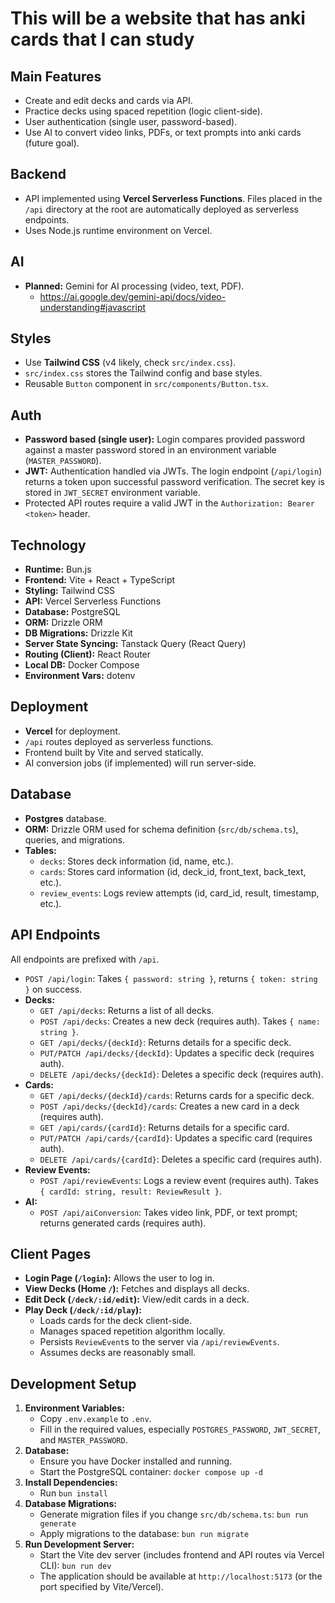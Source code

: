 # This will be a website that has anki cards that I can study

## Main Features

- Create and edit decks and cards via API.
- Practice decks using spaced repetition (logic client-side).
- User authentication (single user, password-based).
- Use AI to convert video links, PDFs, or text prompts into anki cards (future goal).

## Backend

- API implemented using **Vercel Serverless Functions**. Files placed in the `/api` directory at the root are automatically deployed as serverless endpoints.
- Uses Node.js runtime environment on Vercel.

## AI

- **Planned:** Gemini for AI processing (video, text, PDF).
  - <https://ai.google.dev/gemini-api/docs/video-understanding#javascript>

## Styles

- Use **Tailwind CSS** (v4 likely, check `src/index.css`).
- `src/index.css` stores the Tailwind config and base styles.
- Reusable `Button` component in `src/components/Button.tsx`.

## Auth

- **Password based (single user):** Login compares provided password against a master password stored in an environment variable (`MASTER_PASSWORD`).
- **JWT:** Authentication handled via JWTs. The login endpoint (`/api/login`) returns a token upon successful password verification. The secret key is stored in `JWT_SECRET` environment variable.
- Protected API routes require a valid JWT in the `Authorization: Bearer <token>` header.

## Technology

- **Runtime:** Bun.js
- **Frontend:** Vite + React + TypeScript
- **Styling:** Tailwind CSS
- **API:** Vercel Serverless Functions
- **Database:** PostgreSQL
- **ORM:** Drizzle ORM
- **DB Migrations:** Drizzle Kit
- **Server State Syncing:** Tanstack Query (React Query)
- **Routing (Client):** React Router
- **Local DB:** Docker Compose
- **Environment Vars:** dotenv

## Deployment

- **Vercel** for deployment.
- `/api` routes deployed as serverless functions.
- Frontend built by Vite and served statically.
- AI conversion jobs (if implemented) will run server-side.

## Database

- **Postgres** database.
- **ORM:** Drizzle ORM used for schema definition (`src/db/schema.ts`), queries, and migrations.
- **Tables:**
  - `decks`: Stores deck information (id, name, etc.).
  - `cards`: Stores card information (id, deck_id, front_text, back_text, etc.).
  - `review_events`: Logs review attempts (id, card_id, result, timestamp, etc.).

## API Endpoints

All endpoints are prefixed with `/api`.

- `POST /api/login`: Takes `{ password: string }`, returns `{ token: string }` on success.
- **Decks:**
  - `GET /api/decks`: Returns a list of all decks.
  - `POST /api/decks`: Creates a new deck (requires auth). Takes `{ name: string }`.
  - `GET /api/decks/{deckId}`: Returns details for a specific deck.
  - `PUT/PATCH /api/decks/{deckId}`: Updates a specific deck (requires auth).
  - `DELETE /api/decks/{deckId}`: Deletes a specific deck (requires auth).
- **Cards:**
  - `GET /api/decks/{deckId}/cards`: Returns cards for a specific deck.
  - `POST /api/decks/{deckId}/cards`: Creates a new card in a deck (requires auth).
  - `GET /api/cards/{cardId}`: Returns details for a specific card.
  - `PUT/PATCH /api/cards/{cardId}`: Updates a specific card (requires auth).
  - `DELETE /api/cards/{cardId}`: Deletes a specific card (requires auth).
- **Review Events:**
  - `POST /api/reviewEvents`: Logs a review event (requires auth). Takes `{ cardId: string, result: ReviewResult }`.
- **AI:**
  - `POST /api/aiConversion`: Takes video link, PDF, or text prompt; returns generated cards (requires auth).

## Client Pages

- **Login Page (`/login`):** Allows the user to log in.
- **View Decks (Home `/`):** Fetches and displays all decks.
- **Edit Deck (`/deck/:id/edit`):** View/edit cards in a deck.
- **Play Deck (`/deck/:id/play`):**
  - Loads cards for the deck client-side.
  - Manages spaced repetition algorithm locally.
  - Persists `ReviewEvent`s to the server via `/api/reviewEvents`.
  - Assumes decks are reasonably small.

## Development Setup

1. **Environment Variables:**
    - Copy `.env.example` to `.env`.
    - Fill in the required values, especially `POSTGRES_PASSWORD`, `JWT_SECRET`, and `MASTER_PASSWORD`.
2. **Database:**
    - Ensure you have Docker installed and running.
    - Start the PostgreSQL container: `docker compose up -d`
3. **Install Dependencies:**
    - Run `bun install`
4. **Database Migrations:**
    - Generate migration files if you change `src/db/schema.ts`: `bun run generate`
    - Apply migrations to the database: `bun run migrate`
5. **Run Development Server:**
    - Start the Vite dev server (includes frontend and API routes via Vercel CLI): `bun run dev`
    - The application should be available at `http://localhost:5173` (or the port specified by Vite/Vercel).

